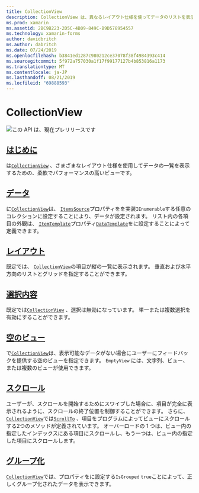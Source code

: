 ```yaml
---
title: CollectionView
description: CollectionView は、異なるレイアウト仕様を使ってデータのリストを表示するための柔軟で高パフォーマンスなビューです。
ms.prod: xamarin
ms.assetid: 2BC9B223-2D5C-4B09-849C-B9D578954557
ms.technology: xamarin-forms
author: davidbritch
ms.author: dabritch
ms.date: 07/24/2019
ms.openlocfilehash: b3841ed1287c980212ce37078f38f4984393c414
ms.sourcegitcommit: 5f972a757030a1f17f99177127b4b853816a1173
ms.translationtype: MT
ms.contentlocale: ja-JP
ms.lasthandoff: 08/21/2019
ms.locfileid: "69888593"
---
```

# <a name="xamarinforms-collectionview"></a>CollectionView

![](~/media/shared/preview.png "この API は、現在プレリリースです")

## <a name="introductionintroductionmd"></a>[はじめに](introduction.md)

は[`CollectionView`](xref:Xamarin.Forms.CollectionView) 、さまざまなレイアウト仕様を使用してデータの一覧を表示するための、柔軟でパフォーマンスの高いビューです。

## <a name="datapopulate-datamd"></a>[データ](populate-data.md)

に[`CollectionView`](xref:Xamarin.Forms.CollectionView)は、 [`ItemsSource`](xref:Xamarin.Forms.ItemsView.ItemsSource)プロパティをを実装`IEnumerable`する任意のコレクションに設定することにより、データが設定されます。 リスト内の各項目の外観は、 [`ItemTemplate`](xref:Xamarin.Forms.ItemsView.ItemTemplate)プロパティ[`DataTemplate`](xref:Xamarin.Forms.DataTemplate)をに設定することによって定義できます。

## <a name="layoutlayoutmd"></a>[レイアウト](layout.md)

既定では、 [`CollectionView`](xref:Xamarin.Forms.CollectionView)の項目が縦の一覧に表示されます。 垂直および水平方向のリストとグリッドを指定することができます。

## <a name="selectionselectionmd"></a>[選択内容](selection.md)

既定では[`CollectionView`](xref:Xamarin.Forms.CollectionView) 、選択は無効になっています。 単一または複数選択を有効にすることができます。

## <a name="empty-viewsemptyviewmd"></a>[空のビュー](emptyview.md)

で[`CollectionView`](xref:Xamarin.Forms.CollectionView)は、表示可能なデータがない場合にユーザーにフィードバックを提供する空のビューを指定できます。 `EmptyView` には、文字列、ビュー、または複数のビューが使用できます。

## <a name="scrollingscrollingmd"></a>[スクロール](scrolling.md)

ユーザーが、スクロールを開始するためにスワイプした場合に、項目が完全に表示されるように、スクロールの終了位置を制御することができます。 さらに、 [`CollectionView`](xref:Xamarin.Forms.CollectionView)では[`ScrollTo`](xref:Xamarin.Forms.ItemsView.ScrollTo*) 、項目をプログラムによってビューにスクロールする2つのメソッドが定義されています。 オーバーロードの 1 つは、ビュー内の指定したインデックスにある項目にスクロールし、もう一つは、ビュー内の指定した項目にスクロールします。

## <a name="groupinggroupingmd"></a>[グループ化](grouping.md)

[`CollectionView`](xref:Xamarin.Forms.CollectionView)では、プロパティをに設定する`IsGrouped` `true`ことによって、正しくグループ化されたデータを表示できます。
